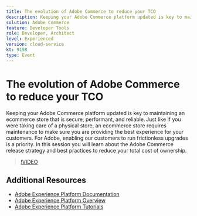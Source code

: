 ```yaml
---
title: The evolution of Adobe Commerce to reduce your TCO
description: Keeping your Adobe Commerce platform updated is key to maintaining an ecommerce store that is secure, performant, and reliable. Just like if you were taking care of a physical store, an ecommerce store requires maintenance to make sure you are providing the best experience for your customers.  For Adobe, enabling our customers to run frictionless upgrades is a priority. In this session you will learn about the Adobe Commerce release strategy and best practices to reduce your total cost of ownership.
solution: Adobe Commerce
feature: Developer Tools
role: Developer, Architect
level: Experienced
version: cloud-service
kt: 9198
type: Event
---
```

# The evolution of Adobe Commerce to reduce your TCO

Keeping your Adobe Commerce platform updated is key to maintaining an ecommerce store that is secure, performant, and reliable. Just like if you were taking care of a physical store, an ecommerce store requires maintenance to make sure you are providing the best experience for your customers.  For Adobe, enabling our customers to run frictionless upgrades is a priority. In this session you will learn about the Adobe Commerce release strategy and best practices to reduce your total cost of ownership.

>[!VIDEO](https://video.tv.adobe.com/v/337765/?quality=12&learn=on&hidetitle=true)

## Additional Resources

- [Adobe Experience Platform Documentation](https://experienceleague.adobe.com/docs/experience-platform.html)
- [Adobe Experience Platform Overview](https://experienceleague.adobe.com/docs/experience-platform/landing/home.html)
- [Adobe Experience Platform Tutorials](https://experienceleague.adobe.com/docs/platform-learn/tutorials/overview.html?lang=en)
